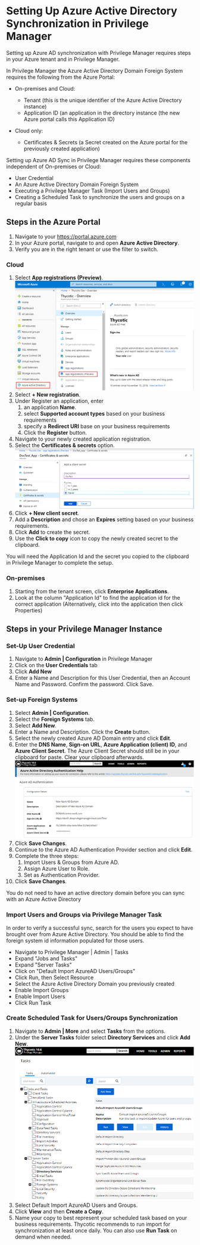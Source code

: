 <!---
uid: set-up-privilege-manager-azure-ad-integration
sf_url: PM-Setting-Up-Azure-Active-Directory-Sync
title: Setting Up Azure Active Directory Integration in Privilege Manager
description: This article guides the user through the set-up of Azure AD synchronization with Privilege Manager.
author: NO VALUE SET
date: 3/22/2019
--->
# Setting Up Azure Active Directory Synchronization in Privilege Manager

Setting up Azure AD synchronization with Privilege Manager requires steps in your Azure tenant and in Privilege Manager.

In Privilege Manager the Azure Active Directory Domain Foreign System requires the following from the Azure Portal:

* On-premises and Cloud:
  * Tenant (this is the unique identifier of the Azure Active Directory instance)
  * Application ID (an application in the directory instance (the new Azure portal calls this Application ID)

* Cloud only:
  * Certificates & Secrets (a Secret created on the Azure portal for the previously created application)

Setting up Azure AD Sync in Privilege Manager requires these components independent of On-premises or Cloud:

* User Credential
* An Azure Active Directory Domain Foreign System
* Executing a Privilege Manager Task (Import Users and Groups)
* Creating a Scheduled Task to synchronize the users and groups on a regular basis

## Steps in the Azure Portal

1. Navigate to your https://portal.azure.com
1. In your Azure portal, navigate to and open __Azure Active Directory__.  
1. Verify you are in the right tenant or use the filter to switch.

### Cloud

1. Select __App registrations (Preview)__.<br/>
   ![AzAD_Portal_20190321.png](../integration/images/kb_ad_sync/AzAD_Portal_20190321.png)
1. Select __+ New registration__.
1. Under Register an application, enter
   1. an application __Name__.
   1. select __Supported account types__ based on your business requirements
   1. specify a __Redirect URI__ base on your business requirements
   1. Click the __Register__ button.
1. Navigate to your newly created application registration.
1. Select the __Certificates & secrets__ option.<br/>
   ![AzAD_NewClient_Secret_20190321.png](../integration/images/kb_ad_sync/AzAD_NewClient_Secret_20190321.png)  
1. Click __+ New client secret__.  
1. Add a __Description__ and chose an __Expires__ setting based on your business requirements.
1. Click __Add__ to create the secret.
1. Use the __Click to copy__ icon to copy the newly created secret to the clipboard.

You will need the Application Id and the secret you copied to the clipboard in Privilege Manager to complete the setup.

### On-premises

1. Starting from the tenant screen, click __Enterprise Applications__.
1. Look at the column "Application Id" to find the application id for the correct application (Alternatively, click into the application then click Properties)

## Steps in your Privilege Manager Instance

### Set-Up User Credential

1. Navigate to __Admin | Configuration__ in Privilege Manager
1. Click on the __User Credentials__ tab
1. Click __Add New__
1. Enter a Name and Description for this User Credential, then an Account Name and Password. Confirm the password. Click Save.

### Set-up Foreign Systems

1. Select __Admin | Configuration__.  
1. Select the __Foreign Systems__ tab.
1. Select __Add New__.  
1. Enter a Name and Description. Click the __Create__ button.
1. Select the newly created Azure AD Domain entry and click __Edit__.  
1. Enter the __DNS Name__, __Sign-on URL__, __Azure Application (client) ID__, and __Azure Client Secret__. The Azure Client Secret should still be in your clipboard for paste. Clear your clipboard afterwards.<br/>
   ![AzAD_AuthHelp_10.6_20190321.png](../integration/images/kb_ad_sync/AzAD_AuthHelp_10.6_20190321.png)
1. Click __Save Changes__.
1. Continue to the Azure AD Authentication Provider section and click __Edit__.
1. Complete the three steps:
   1. Import Users & Groups from Azure AD.
   1. Assign Azure User to Role.
   1. Set as Authentication Provider.
1. Click __Save Changes__.

You do not need to have an active directory domain before you can sync with an Azure Active Directory 

### Import Users and Groups via Privilege Manager Task

In order to verify a successful sync, search for the users you expect to have brought over from Azure Active Directory. You should be able to find the foreign system id information populated for those users.

* Navigate to Privilege Manager | Admin | Tasks
* Expand "Jobs and Tasks"
* Expand "Server Tasks"
* Click on "Default Import AzureAD Users/Groups"
* Click Run, then Select Resource
* Select the Azure Active Directory Domain you previously created
* Enable Import Groups
* Enable Import Users
* Click Run Task

### Create Scheduled Task for Users/Groups Synchronization

1. Navigate to __Admin | More__ and select __Tasks__ from the options.
1. Under the __Server Tasks__ folder select __Directory Services__ and click __Add New__.<br/>
   ![AzAD_Import_10.6_20190321.png](../integration/images/kb_ad_sync/AzAD_Import_10.6_20190321.png)  
1. Select Default Import AzureAD Users and Groups.
1. Click __View__ and then __Create a Copy__.
1. Name your copy to best represent your scheduled task based on your business requirements. Thycotic recommends to run import for synchronization at least once daily. You can also use __Run Task__ on demand when needed.